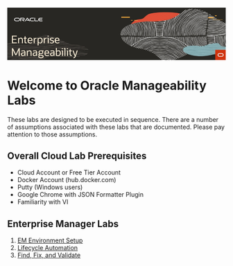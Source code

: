 ![](img/rdwd-manageheader.png)  

# Welcome to Oracle Manageability Labs

These labs are designed to be executed in sequence. There are a number of assumptions associated with these labs that are documented.  Please pay attention to those assumptions.

## Overall Cloud Lab Prerequisites
-  Cloud Account or Free Tier Account
-  Docker Account (hub.docker.com)
-  Putty (Windows users)
-  Google Chrome with JSON Formatter Plugin
-  Familiarity with VI

## Enterprise Manager Labs 
1. [EM Environment Setup](enterprise_manager/em_workshop_setup.md)
2. [Lifecycle Automation](enterprise_manager/em_db_lifecycle_automation.md)
3. [Find, Fix, and Validate](enterprise_manager/em_find_fix_validate.md)




